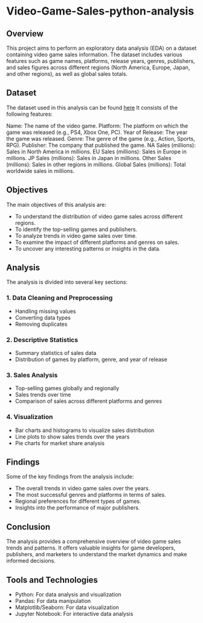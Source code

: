 # Video-Game-Sales-python-analysis

## Overview
This project aims to perform an exploratory data analysis (EDA) on a dataset containing video game sales information. The dataset includes various features such as game names, platforms, release years, genres, publishers, and sales figures across different regions (North America, Europe, Japan, and other regions), as well as global sales totals.

## Dataset
The dataset used in this analysis can be found [here](https://www.kaggle.com/code/gulsahdemiryurek/video-game-sales-exploratory-data-analysis/input)
It consists of the following features:

Name: The name of the video game.
Platform: The platform on which the game was released (e.g., PS4, Xbox One, PC).
Year of Release: The year the game was released.
Genre: The genre of the game (e.g., Action, Sports, RPG).
Publisher: The company that published the game.
NA Sales (millions): Sales in North America in millions.
EU Sales (millions): Sales in Europe in millions.
JP Sales (millions): Sales in Japan in millions.
Other Sales (millions): Sales in other regions in millions.
Global Sales (millions): Total worldwide sales in millions.

## Objectives
The main objectives of this analysis are:

- To understand the distribution of video game sales across different regions.
- To identify the top-selling games and publishers.
- To analyze trends in video game sales over time.
- To examine the impact of different platforms and genres on sales.
- To uncover any interesting patterns or insights in the data.

## Analysis
The analysis is divided into several key sections:

### 1. Data Cleaning and Preprocessing
- Handling missing values
- Converting data types
- Removing duplicates
### 2. Descriptive Statistics
- Summary statistics of sales data
- Distribution of games by platform, genre, and year of release
### 3. Sales Analysis
- Top-selling games globally and regionally
- Sales trends over time
- Comparison of sales across different platforms and genres
### 4. Visualization
- Bar charts and histograms to visualize sales distribution
- Line plots to show sales trends over the years
- Pie charts for market share analysis

## Findings
Some of the key findings from the analysis include:

- The overall trends in video game sales over the years.
- The most successful genres and platforms in terms of sales.
- Regional preferences for different types of games.
- Insights into the performance of major publishers.

## Conclusion
The analysis provides a comprehensive overview of video game sales trends and patterns. It offers valuable insights for game developers, publishers, and marketers to understand the market dynamics and make informed decisions.

## Tools and Technologies
- Python: For data analysis and visualization
- Pandas: For data manipulation
- Matplotlib/Seaborn: For data visualization
- Jupyter Notebook: For interactive data analysis
